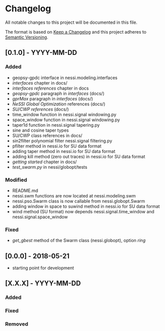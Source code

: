 # Changelog
All notable changes to this project will be documented in this file.

The format is based on [Keep a Changelog](http://keepachangelog.com/en/1.0.0/)
and this project adheres to [Semantic Versioning](http://semver.org/spec/v2.0.0.html).

## [0.1.0] - YYYY-MM-DD

### Added
- geopsy-gpdc interface in nessi.modeling.interfaces
- *interfaces* chapter in docs/
- *interfaces references* chapter in docs
- *geopsy-gpdc* paragraph in *interfaces* (docs/)
- *gprMax* paragraph in *interfaces* (docs/)
- *NeSSI Global Optimization* references (docs/)
- *SU/CWP references* (docs/)
- time_window function in nessi.signal windowing.py
- space_window function in nessi.signal windowing.py
- taper1d function in nessi.signal tapering.py
- sine and cosine taper types
- SU/CWP class references in docs/
- sin2filter polynomial filter nessi.signal filtering.py
- pfilter method in nessi.io for SU data format
- adding taper method in nessi.io for SU data format
- adding kill method (zero out traces) in nessi.io for SU data format
- *getting started* chapter in docs/
- *test_swarm.py* in nessi/globopt/tests

### Modified
- README.md
- nessi.swm functions are now located at nessi.modeling.swm
- nessi.pso.Swarm class is now callable from nessi.globopt.Swarm
- adding window in space to suwind method in nessi.io for SU data format
- wind method (SU format) now depends nessi.signal.time_window and nessi.signal.space_window

### Fixed
- *get_gbest* method of the Swarm class (nessi.globopt), option *ring*

## [0.0.0] - 2018-05-21
- starting point for development

## [X.X.X] - YYYY-MM-DD
### Added
### Fixed
### Removed
